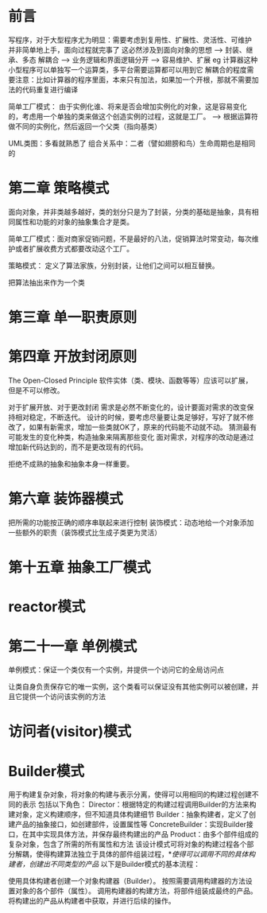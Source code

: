 # 前言

写程序，对于大型程序尤为明显：需要考虑到复用性、扩展性、灵活性、可维护
并非简单地上手，面向过程就完事了
这必然涉及到面向对象的思想 --> 封装、继承、多态
解耦合 --> 业务逻辑和界面逻辑分开 --> 容易维护、扩展
eg 计算器这种小型程序可以单独写一个运算类，多平台需要运算都可以用到它
解耦合的程度需要注意：比如计算器的程序里面，本来只有加法，如果加一个开根，那就不需要加法的代码重复进行编译

简单工厂模式：
由于实例化谁、将来是否会增加实例化的对象，这是容易变化的，考虑用一个单独的类来做这个创造实例的过程，这就是工厂。
--> 根据运算符做不同的实例化，然后返回一个父类（指向基类）

UML类图：多看就熟悉了
组合关系中：二者（譬如翅膀和鸟）生命周期也是相同的


# 第二章 策略模式
面向对象，并非类越多越好，类的划分只是为了封装，分类的基础是抽象，具有相同属性和功能的对象的抽象集合才是类。

简单工厂模式：面对商家促销问题，不是最好的八法，促销算法时常变动，每次维护或者扩展收费方式都要改动这个工厂。

策略模式：
定义了算法家族，分别封装，让他们之间可以相互替换。

把算法抽出来作为一个类

# 第三章 单一职责原则




# 第四章 开放封闭原则
The Open-Closed Principle
软件实体（类、模块、函数等等）应该可以扩展，但是不可以修改。

对于扩展开放、对于更改封闭
需求是必然不断变化的，设计要面对需求的改变保持相对稳定，不断迭代。
设计的时候，要考虑尽量要让类足够好，写好了就不修改了，如果有新需求，增加一些类就OK了，原来的代码能不动就不动。
猜测最有可能发生的变化种类，构造抽象来隔离那些变化
面对需求，对程序的改动是通过增加新代码达到的，而不是更改现有的代码。

拒绝不成熟的抽象和抽象本身一样重要。


# 第六章 装饰器模式
把所需的功能按正确的顺序串联起来进行控制
装饰模式：动态地给一个对象添加一些额外的职责（装饰模式比生成子类更为灵活）


# 第十五章 抽象工厂模式




# reactor模式





# 第二十一章 单例模式
单例模式：保证一个类仅有一个实例，并提供一个访问它的全局访问点

让类自身负责保存它的唯一实例，这个类看可以保证没有其他实例可以被创建，并且它提供一个访问该实例的方法



# 访问者(visitor)模式






# Builder模式
用于构建复杂对象，将对象的构建与表示分离，使得可以用相同的构建过程创建不同的表示
包括以下角色：
Director：根据特定的构建过程调用Builder的方法来构建对象，定义构建顺序，但不知道具体构建细节
Builder：抽象构建者，定义了创建产品的抽象接口，如创建部件，设置属性等
ConcreteBuilder：实现Builder接口，在其中实现具体方法，并保存最终构建出的产品
Product：由多个部件组成的复杂对象，包含了所需的所有属性和方法
该设计模式可将对象的构建过程各个部分解耦，使得构建算法独立于具体的部件组装过程，**使得可以调用不同的具体构建者，创建出不同类型的产品*
以下是Builder模式的基本流程：

使用具体构建者创建一个对象构建器（Builder）。
按照需要调用构建器的方法设置对象的各个部件（属性）。
调用构建器的构建方法，将部件组装成最终的产品。
将构建出的产品从构建者中获取，并进行后续的操作。

